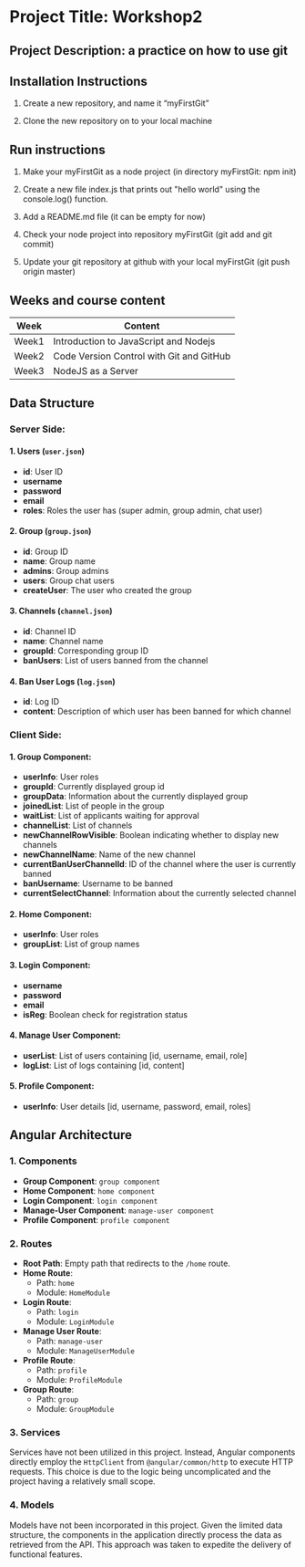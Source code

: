 # Project Title: Workshop2

## Project Description: a practice on how to use git

## Installation Instructions

1. Create a new repository, and name it “myFirstGit”

2. Clone the new repository on to your local machine

## Run instructions

1. Make your myFirstGit as a node project (in directory myFirstGit: npm init)

2. Create a new file index.js that prints out "hello world" using the console.log() function.

3. Add a README.md file (it can be empty for now)

4. Check your node project into repository myFirstGit (git add and git commit)

5. Update your git repository at github with your local myFirstGit (git push origin master)

## Weeks and course content

Week | Content
--------------- | --------------- 
Week1 | Introduction to JavaScript and Nodejs
Week2 | Code Version Control with Git and GitHub
Week3| NodeJS as a Server

## Data Structure

### Server Side:

#### 1. Users (`user.json`)

- **id**: User ID
- **username**
- **password**
- **email**
- **roles**: Roles the user has (super admin, group admin, chat user)

#### 2. Group (`group.json`)

- **id**: Group ID
- **name**: Group name
- **admins**: Group admins
- **users**: Group chat users
- **createUser**: The user who created the group

#### 3. Channels (`channel.json`)

- **id**: Channel ID
- **name**: Channel name
- **groupId**: Corresponding group ID
- **banUsers**: List of users banned from the channel

#### 4. Ban User Logs (`log.json`)

- **id**: Log ID
- **content**: Description of which user has been banned for which channel

### Client Side:

#### 1. Group Component:

- **userInfo**: User roles
- **groupId**: Currently displayed group id
- **groupData**: Information about the currently displayed group
- **joinedList**: List of people in the group
- **waitList**: List of applicants waiting for approval
- **channelList**: List of channels
- **newChannelRowVisible**: Boolean indicating whether to display new channels
- **newChannelName**: Name of the new channel
- **currentBanUserChannelId**: ID of the channel where the user is currently banned
- **banUsername**: Username to be banned
- **currentSelectChannel**: Information about the currently selected channel

#### 2. Home Component:

- **userInfo**: User roles
- **groupList**: List of group names

#### 3. Login Component:

- **username**
- **password**
- **email**
- **isReg**: Boolean check for registration status

#### 4. Manage User Component:

- **userList**: List of users containing [id, username, email, role]
- **logList**: List of logs containing [id, content]

#### 5. Profile Component:

- **userInfo**: User details [id, username, password, email, roles]

## Angular Architecture

### 1. Components

- **Group Component**: `group component`
- **Home Component**: `home component`
- **Login Component**: `login component`
- **Manage-User Component**: `manage-user component`
- **Profile Component**: `profile component`

### 2. Routes

- **Root Path**: Empty path that redirects to the `/home` route.
- **Home Route**: 
  - Path: `home`
  - Module: `HomeModule`
- **Login Route**: 
  - Path: `login`
  - Module: `LoginModule`
- **Manage User Route**: 
  - Path: `manage-user`
  - Module: `ManageUserModule`
- **Profile Route**: 
  - Path: `profile`
  - Module: `ProfileModule`
- **Group Route**: 
  - Path: `group`
  - Module: `GroupModule`

### 3. Services

Services have not been utilized in this project. Instead, Angular components directly employ the `HttpClient` from `@angular/common/http` to execute HTTP requests. This choice is due to the logic being uncomplicated and the project having a relatively small scope.

### 4. Models

Models have not been incorporated in this project. Given the limited data structure, the components in the application directly process the data as retrieved from the API. This approach was taken to expedite the delivery of functional features.